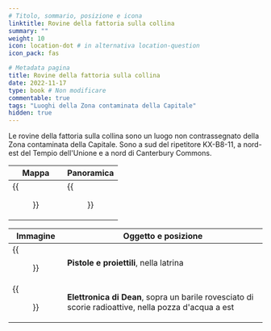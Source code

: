 ```yaml
---
# Titolo, sommario, posizione e icona
linktitle: Rovine della fattoria sulla collina
summary: ""
weight: 10
icon: location-dot # in alternativa location-question
icon_pack: fas

# Metadata pagina
title: Rovine della fattoria sulla collina
date: 2022-11-17
type: book # Non modificare
commentable: true
tags: "Luoghi della Zona contaminata della Capitale"
hidden: true
---
```





Le rovine della fattoria sulla collina sono un luogo non contrassegnato della Zona contaminata della Capitale. Sono a sud del ripetitore KX-B8-11, a nord-est del Tempio dell'Unione e a nord di Canterbury Commons.

| Mappa                                          | Panoramica                                 |
| ---------------------------------------------- | ------------------------------------------ |
| {{<figure src="Hilltop_Farm_Ruins_loc.webp">}} | {{<figure src="Hilltop_Farm_Ruins.webp">}} |

| Immagine                                                                   | Oggetto e posizione                                                                                  |
| -------------------------------------------------------------------------- | ---------------------------------------------------------------------------------------------------- |
| {{<figure src="Hilltop_Farm_ruins_Guns_and_Bullets_near_farmhouse.webp">}} | **Pistole e proiettili**, nella latrina                                                              |
| {{<figure src="Hilltop_Farm_ruins_Dean's_Electronics.webp">}}              | **Elettronica di Dean**, sopra un barile rovesciato di scorie radioattive, nella pozza d'acqua a est |



